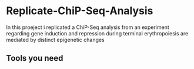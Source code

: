 # Replicate-ChiP-Seq-Analysis
In this proeject i replicated a ChiP-Seq analysis from an experiment regarding gene induction and repression during terminal erythropoiesis are mediated by distinct epigenetic changes

## Tools you need

[logo]: https://github.com/adam-p/markdown-here/raw/master/src/common/images/icon48.png
